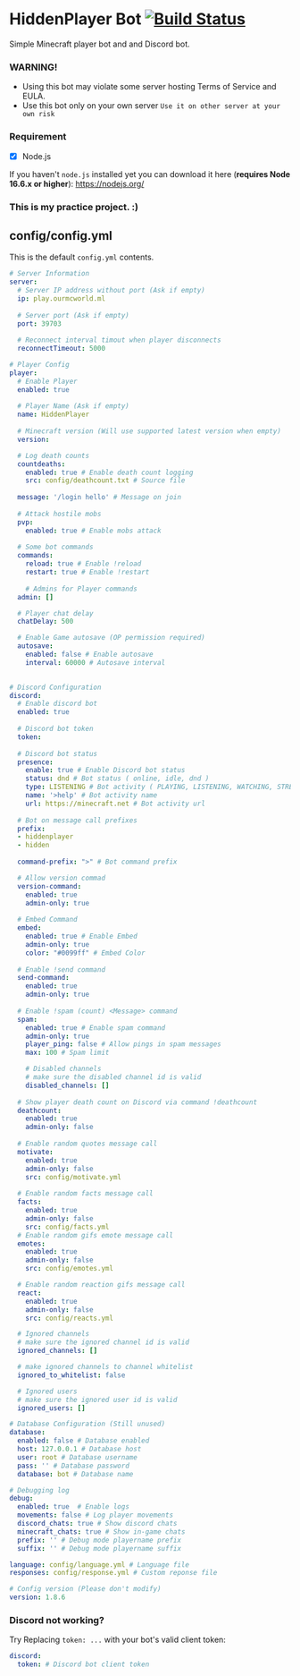 # HiddenPlayer Bot [![Build Status](https://app.travis-ci.com/FalloutStudios/Grigora.svg?branch=master)](https://app.travis-ci.com/FalloutStudios/Grigora)
Simple Minecraft player bot and and Discord bot.

### WARNING! 
- Using this bot may violate some server hosting Terms of Service and EULA.
- Use this bot only on your own server `Use it on other server at your own risk`

### Requirement
- [x] Node.js

If you haven't `node.js` installed yet you can download it here (**requires Node 16.6.x or higher**): https://nodejs.org/

### This is my practice project. :)

## config/config.yml

This is the default `config.yml` contents.

```yml
# Server Information
server:
  # Server IP address without port (Ask if empty)
  ip: play.ourmcworld.ml
  
  # Server port (Ask if empty)
  port: 39703
  
  # Reconnect interval timout when player disconnects
  reconnectTimeout: 5000

# Player Config
player:
  # Enable Player
  enabled: true
  
  # Player Name (Ask if empty)
  name: HiddenPlayer
  
  # Minecraft version (Will use supported latest version when empty)
  version:

  # Log death counts
  countdeaths:
    enabled: true # Enable death count logging
    src: config/deathcount.txt # Source file
  
  message: '/login hello' # Message on join
  
  # Attack hostile mobs
  pvp:
    enabled: true # Enable mobs attack
  
  # Some bot commands
  commands:
    reload: true # Enable !reload
    restart: true # Enable !restart
  
    # Admins for Player commands
  admin: []

  # Player chat delay
  chatDelay: 500

  # Enable Game autosave (OP permission required)
  autosave:
    enabled: false # Enable autosave
    interval: 60000 # Autosave interval

    
# Discord Configuration
discord:
  # Enable discord bot
  enabled: true
  
  # Discord bot token
  token:
  
  # Discord bot status
  presence:
    enable: true # Enable Discord bot status
    status: dnd # Bot status ( online, idle, dnd )
    type: LISTENING # Bot activity ( PLAYING, LISTENING, WATCHING, STREAMING )
    name: '>help' # Bot activity name
    url: https://minecraft.net # Bot activity url
  
  # Bot on message call prefixes
  prefix:
  - hiddenplayer
  - hidden
  
  command-prefix: ">" # Bot command prefix

  # Allow version commad
  version-command: 
    enabled: true
    admin-only: true
  
  # Embed Command
  embed:
    enabled: true # Enable Embed
    admin-only: true
    color: "#0099ff" # Embed Color
  
  # Enable !send command
  send-command: 
    enabled: true
    admin-only: true
  
  # Enable !spam (count) <Message> command
  spam:
    enabled: true # Enable spam command
    admin-only: true
    player_ping: false # Allow pings in spam messages
    max: 100 # Spam limit 

    # Disabled channels
    # make sure the disabled channel id is valid
    disabled_channels: []
  
  # Show player death count on Discord via command !deathcount
  deathcount:
    enabled: true
    admin-only: false
  
  # Enable random quotes message call
  motivate:
    enabled: true
    admin-only: false
    src: config/motivate.yml
  
  # Enable random facts message call
  facts:
    enabled: true
    admin-only: false
    src: config/facts.yml
  # Enable random gifs emote message call
  emotes:
    enabled: true
    admin-only: false
    src: config/emotes.yml

  # Enable random reaction gifs message call
  react:
    enabled: true
    admin-only: false
    src: config/reacts.yml

  # Ignored channels
  # make sure the ignored channel id is valid
  ignored_channels: []

  # make ignored channels to channel whitelist
  ignored_to_whitelist: false

  # Ignored users
  # make sure the ignored user id is valid
  ignored_users: []

# Database Configuration (Still unused)
database:
  enabled: false # Database enabled
  host: 127.0.0.1 # Database host
  user: root # Database username
  pass: '' # Database password
  database: bot # Database name

# Debugging log
debug:
  enabled: true  # Enable logs
  movements: false # Log player movements
  discord_chats: true # Show discord chats
  minecraft_chats: true # Show in-game chats
  prefix: '' # Debug mode playername prefix
  suffix: '' # Debug mode playername suffix

language: config/language.yml # Language file 
responses: config/response.yml # Custom reponse file

# Config version (Please don't modify)
version: 1.8.6
```
### Discord not working?

Try Replacing `token: ...` with your bot's valid client token: 
```yml
discord:
  token: # Discord bot client token
```
